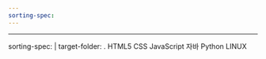 ```yaml
---
sorting-spec:
---
```

--- 
sorting-spec: | 
	target-folder: .
	HTML5
	CSS
	JavaScript
	자바
	Python
	LINUX
